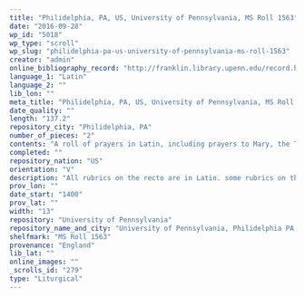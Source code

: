 ```yaml
---
title: "Philidelphia, PA, US, University of Pennsylvania, MS Roll 1563"
date: "2016-09-28"
wp_id: "5018"
wp_type: "scroll"
wp_slug: "philidelphia-pa-us-university-of-pennsylvania-ms-roll-1563"
creator: "admin"
online_bibliography_record: "http://franklin.library.upenn.edu/record.html?q=MS%20Roll%201563&rows=20&id=FRANKLIN_4771659&"
language_1: "Latin"
language_2: ""
lib_lon: ""
meta_title: "Philidelphia, PA, US, University of Pennsylvania, MS Roll 1563"
date_quality: ""
length: "137.2"
repository_city: "Philidelphia, PA"
number_of_pieces: "2"
contents: "A roll of prayers in Latin, including prayers to Mary, the Trinity, Jesus, and the name of Jesus, and several prayers to be said at the point in the Mass when the Eucharist is held up in view of the congregation."
completed: ""
repository_nation: "US"
orientation: "V"
description: "All rubrics on the recto are in Latin. some rubrics on the verso are in Middle English."
prov_lon: ""
date_start: "1400"
prov_lat: ""
width: "13"
repository: "University of Pennsylvania"
repository_name_and_city: "University of Pennsylvania, Philidelphia PA US"
shelfmark: "MS Roll 1563"
provenance: "England"
lib_lat: ""
online_images: ""
_scrolls_id: "279"
type: "Liturgical"
---
```



